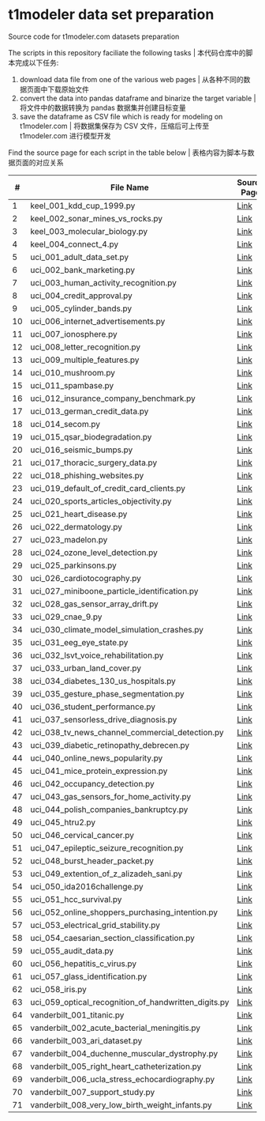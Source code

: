 # t1modeler data set preparation
Source code for t1modeler.com datasets preparation

The scripts in this repository faciliate the following tasks | 本代码仓库中的脚本完成以下任务:

1. download data file from one of the various web pages | 从各种不同的数据页面中下载原始文件
2. convert the data into pandas dataframe and binarize the target variable | 将文件中的数据转换为 pandas 数据集并创建目标变量
3. save the dataframe as CSV file which is ready for modeling on t1modeler.com | 将数据集保存为 CSV 文件，压缩后可上传至 t1modeler.com 进行模型开发

Find the source page for each script in the table below | 表格内容为脚本与数据页面的对应关系

| #  | File Name | Source Page |
|----|-----------|-------------|
| 1  | keel_001_kdd_cup_1999.py | [Link](https://sci2s.ugr.es/keel/dataset.php?cod=196) |
| 2  | keel_002_sonar_mines_vs_rocks.py | [Link](https://sci2s.ugr.es/keel/dataset.php?cod=85) |
| 3  | keel_003_molecular_biology.py | [Link](https://sci2s.ugr.es/keel/dataset.php?cod=181) |
| 4  | keel_004_connect_4.py | [Link](https://sci2s.ugr.es/keel/dataset.php?cod=193) |
| 5  | uci_001_adult_data_set.py | [Link](https://archive.ics.uci.edu/ml/datasets/Adult) |
| 6  | uci_002_bank_marketing.py | [Link](https://archive.ics.uci.edu/ml/datasets/Bank+Marketing) |
| 7  | uci_003_human_activity_recognition.py | [Link](https://archive.ics.uci.edu/ml/datasets/Human+Activity+Recognition+Using+Smartphones) |
| 8  | uci_004_credit_approval.py | [Link](https://archive.ics.uci.edu/ml/datasets/Credit+Approval) |
| 9  | uci_005_cylinder_bands.py | [Link](https://archive.ics.uci.edu/ml/datasets/Cylinder+Bands) |
| 10 | uci_006_internet_advertisements.py | [Link](https://archive.ics.uci.edu/ml/datasets/Internet+Advertisements) |
| 11 | uci_007_ionosphere.py | [Link](https://archive.ics.uci.edu/ml/datasets/Ionosphere) |
| 12 | uci_008_letter_recognition.py | [Link](https://archive.ics.uci.edu/ml/datasets/Letter+Recognition) |
| 13 | uci_009_multiple_features.py | [Link](https://archive.ics.uci.edu/ml/datasets/Multiple+Features) |
| 14 | uci_010_mushroom.py | [Link](https://archive.ics.uci.edu/ml/datasets/Mushroom) |
| 15 | uci_011_spambase.py | [Link](https://archive.ics.uci.edu/ml/datasets/Spambase) |
| 16 | uci_012_insurance_company_benchmark.py | [Link](https://archive.ics.uci.edu/ml/datasets/Insurance+Company+Benchmark+%28COIL+2000%29) |
| 17 | uci_013_german_credit_data.py | [Link](https://archive.ics.uci.edu/ml/datasets/Statlog+%28German+Credit+Data%29) |
| 18 | uci_014_secom.py | [Link](https://archive.ics.uci.edu/ml/datasets/SECOM) |
| 19 | uci_015_qsar_biodegradation.py | [Link](https://archive.ics.uci.edu/ml/datasets/QSAR+biodegradation) |
| 20 | uci_016_seismic_bumps.py | [Link](https://archive.ics.uci.edu/ml/datasets/seismic-bumps) |
| 21 | uci_017_thoracic_surgery_data.py | [Link](https://archive.ics.uci.edu/ml/datasets/Thoracic+Surgery+Data) |
| 22 | uci_018_phishing_websites.py | [Link](https://archive.ics.uci.edu/ml/datasets/Phishing+Websites) |
| 23 | uci_019_default_of_credit_card_clients.py | [Link](https://archive.ics.uci.edu/ml/datasets/default+of+credit+card+clients) |
| 24 | uci_020_sports_articles_objectivity.py | [Link](https://archive.ics.uci.edu/ml/datasets/Sports+articles+for+objectivity+analysis) |
| 25 | uci_021_heart_disease.py | [Link](https://archive.ics.uci.edu/ml/datasets/Heart+Disease) |
| 26 | uci_022_dermatology.py | [Link](https://archive.ics.uci.edu/ml/datasets/Dermatology) |
| 27 | uci_023_madelon.py | [Link](https://archive.ics.uci.edu/ml/datasets/Madelon) |
| 28 | uci_024_ozone_level_detection.py | [Link](https://archive.ics.uci.edu/ml/datasets/Ozone+Level+Detection) |
| 29 | uci_025_parkinsons.py | [Link](https://archive.ics.uci.edu/ml/datasets/Parkinsons) |
| 30 | uci_026_cardiotocography.py | [Link](https://archive.ics.uci.edu/ml/datasets/Cardiotocography) |
| 31 | uci_027_miniboone_particle_identification.py | [Link](https://archive.ics.uci.edu/ml/datasets/MiniBooNE+particle+identification) |
| 32 | uci_028_gas_sensor_array_drift.py | [Link](https://archive.ics.uci.edu/ml/datasets/Gas+Sensor+Array+Drift+Dataset) |
| 33 | uci_029_cnae_9.py | [Link](https://archive.ics.uci.edu/ml/datasets/CNAE-9) |
| 34 | uci_030_climate_model_simulation_crashes.py | [Link](https://archive.ics.uci.edu/ml/datasets/Climate+Model+Simulation+Crashes) |
| 35 | uci_031_eeg_eye_state.py | [Link](https://archive.ics.uci.edu/ml/datasets/EEG+Eye+State) |
| 36 | uci_032_lsvt_voice_rehabilitation.py | [Link](https://archive.ics.uci.edu/ml/datasets/LSVT+Voice+Rehabilitation) |
| 37 | uci_033_urban_land_cover.py | [Link](https://archive.ics.uci.edu/ml/datasets/Urban+Land+Cover) |
| 38 | uci_034_diabetes_130_us_hospitals.py | [Link](https://archive.ics.uci.edu/ml/datasets/Diabetes+130-US+hospitals+for+years+1999-2008) |
| 39 | uci_035_gesture_phase_segmentation.py | [Link](https://archive.ics.uci.edu/ml/datasets/Gesture+Phase+Segmentation) |
| 40 | uci_036_student_performance.py | [Link](https://archive.ics.uci.edu/ml/datasets/Student+Performance) |
| 41 | uci_037_sensorless_drive_diagnosis.py | [Link](https://archive.ics.uci.edu/ml/datasets/Dataset+for+Sensorless+Drive+Diagnosis) |
| 42 | uci_038_tv_news_channel_commercial_detection.py | [Link](https://archive.ics.uci.edu/ml/datasets/TV+News+Channel+Commercial+Detection+Dataset) |
| 43 | uci_039_diabetic_retinopathy_debrecen.py | [Link](https://archive.ics.uci.edu/ml/datasets/Diabetic+Retinopathy+Debrecen+Data+Set) |
| 44 | uci_040_online_news_popularity.py | [Link](https://archive.ics.uci.edu/ml/datasets/Online+News+Popularity) |
| 45 | uci_041_mice_protein_expression.py | [Link](https://archive.ics.uci.edu/ml/datasets/Mice+Protein+Expression) |
| 46 | uci_042_occupancy_detection.py | [Link](https://archive.ics.uci.edu/ml/datasets/Occupancy+Detection+) |
| 47 | uci_043_gas_sensors_for_home_activity.py | [Link](https://archive.ics.uci.edu/ml/datasets/Gas+sensors+for+home+activity+monitoring) |
| 48 | uci_044_polish_companies_bankruptcy.py | [Link](https://archive.ics.uci.edu/ml/datasets/Polish+companies+bankruptcy+data) |
| 49 | uci_045_htru2.py | [Link](https://archive.ics.uci.edu/ml/datasets/HTRU2) |
| 50 | uci_046_cervical_cancer.py | [Link](https://archive.ics.uci.edu/ml/datasets/Cervical+cancer+%28Risk+Factors%29) |
| 51 | uci_047_epileptic_seizure_recognition.py | [Link](https://archive.ics.uci.edu/ml/datasets/Epileptic+Seizure+Recognition) |
| 52 | uci_048_burst_header_packet.py | [Link](https://archive.ics.uci.edu/ml/datasets/Burst+Header+Packet+%28BHP%29+flooding+attack+on+Optical+Burst+Switching+%28OBS%29+Network) |
| 53 | uci_049_extention_of_z_alizadeh_sani.py | [Link](https://archive.ics.uci.edu/ml/datasets/extention+of+Z-Alizadeh+sani+dataset) |
| 54 | uci_050_ida2016challenge.py | [Link](https://archive.ics.uci.edu/ml/datasets/IDA2016Challenge) |
| 55 | uci_051_hcc_survival.py | [Link](https://archive.ics.uci.edu/ml/datasets/HCC+Survival) |
| 56 | uci_052_online_shoppers_purchasing_intention.py | [Link](https://archive.ics.uci.edu/ml/datasets/Online+Shoppers+Purchasing+Intention+Dataset) |
| 57 | uci_053_electrical_grid_stability.py | [Link](https://archive.ics.uci.edu/ml/datasets/Electrical+Grid+Stability+Simulated+Data+) |
| 58 | uci_054_caesarian_section_classification.py | [Link](https://archive.ics.uci.edu/ml/datasets/Caesarian+Section+Classification+Dataset) |
| 59 | uci_055_audit_data.py | [Link](https://archive.ics.uci.edu/ml/datasets/Audit+Data) |
| 60 | uci_056_hepatitis_c_virus.py | [Link](https://archive.ics.uci.edu/ml/datasets/Hepatitis+C+Virus+%28HCV%29+for+Egyptian+patients) |
| 61 | uci_057_glass_identification.py | [Link](https://archive.ics.uci.edu/ml/datasets/glass+identification) |
| 62 | uci_058_iris.py | [Link](https://archive.ics.uci.edu/ml/datasets/iris) |
| 63 | uci_059_optical_recognition_of_handwritten_digits.py | [Link](http://archive.ics.uci.edu/ml/datasets/optical+recognition+of+handwritten+digits) |
| 64 | vanderbilt_001_titanic.py | [Link](http://biostat.mc.vanderbilt.edu/wiki/pub/Main/DataSets/titanic.html) |
| 65 | vanderbilt_002_acute_bacterial_meningitis.py | [Link](http://biostat.mc.vanderbilt.edu/wiki/pub/Main/DataSets/abm.html) |
| 66 | vanderbilt_003_ari_dataset.py | [Link](http://biostat.mc.vanderbilt.edu/wiki/bin/view/Main/AriDescription) |
| 67 | vanderbilt_004_duchenne_muscular_dystrophy.py | [Link](http://biostat.mc.vanderbilt.edu/wiki/pub/Main/DataSets/dmd.html) |
| 68 | vanderbilt_005_right_heart_catheterization.py | [Link](http://biostat.mc.vanderbilt.edu/wiki/pub/Main/DataSets/rhc.html) |
| 69 | vanderbilt_006_ucla_stress_echocardiography.py | [Link](http://biostat.mc.vanderbilt.edu/wiki/pub/Main/DataSets/stressEcho.html) |
| 70 | vanderbilt_007_support_study.py | [Link](http://biostat.mc.vanderbilt.edu/wiki/Main/SupportDesc) |
| 71 | vanderbilt_008_very_low_birth_weight_infants.py | [Link](http://biostat.mc.vanderbilt.edu/wiki/pub/Main/DataSets/vlbw.html) |
